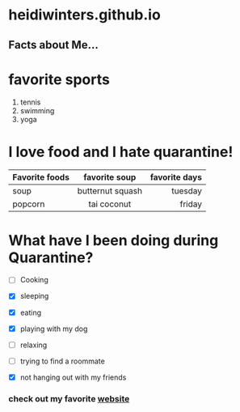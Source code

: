 # heidiwinters.github.io

## Facts about Me...

# favorite sports
1. tennis
1. swimming
1. yoga

# I love food and I hate quarantine! 
| Favorite foods | favorite soup | favorite days |
| :---         |     :---:      |          ---: |
| soup   | butternut squash     | tuesday    |
| popcorn     | tai coconut      | friday      |

# What have I  been doing during Quarantine?
- [ ] Cooking
- [x] sleeping
- [x] eating
- [x] playing with my dog
- [ ] relaxing
- [ ] trying to find a roommate 
- [x] not hanging out with my friends


### check out my favorite [website](https://www.pgpf.org/national-debt-clock)


